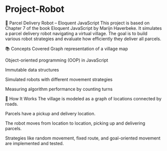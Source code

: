 # Project-Robot
🤖 Parcel Delivery Robot – Eloquent JavaScript
This project is based on Chapter 7 of the book Eloquent JavaScript by Marijn Haverbeke. It simulates a parcel delivery robot navigating a virtual village. The goal is to build various robot strategies and evaluate how efficiently they deliver all parcels.

📚 Concepts Covered
Graph representation of a village map

Object-oriented programming (OOP) in JavaScript

Immutable data structures

Simulated robots with different movement strategies

Measuring algorithm performance by counting turns

🚀 How It Works
The village is modeled as a graph of locations connected by roads.

Parcels have a pickup and delivery location.

The robot moves from location to location, picking up and delivering parcels.

Strategies like random movement, fixed route, and goal-oriented movement are implemented and tested.
